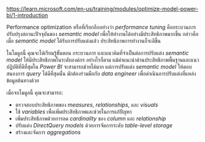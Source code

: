 
https://learn.microsoft.com/en-us/training/modules/optimize-model-power-bi/1-introduction

Performance optimization หรือที่เรียกอีกอย่างว่า _performance tuning_ คือกระบวนการปรับปรุงสถานะปัจจุบันของ _semantic model_ เพื่อให้ทำงานได้อย่างมีประสิทธิภาพมากขึ้น กล่าวคือ เมื่อ _semantic model_ ได้รับการปรับแต่งแล้ว ประสิทธิภาพการทำงานก็จะดีขึ้น

ในโมดูลนี้ คุณจะได้เรียนรู้ขั้นตอน กระบวนการ และแนวคิดที่จำเป็นต่อการปรับแต่ง _semantic model_ ให้มีประสิทธิภาพในระดับองค์กร อย่างไรก็ตาม แม้คำแนะนำด้านประสิทธิภาพพื้นฐานและแนวปฏิบัติที่ดีที่สุดใน _Power BI_ จะสามารถช่วยได้มาก แต่การปรับแต่ง _semantic model_ ให้ตอบสนองการ _query_ ได้ดีที่สุดนั้น มักต้องร่วมมือกับ _data engineer_ เพื่อดำเนินการปรับแต่งที่แหล่งข้อมูลต้นทางด้วย

เมื่อจบโมดูลนี้ คุณจะสามารถ:

- ตรวจสอบประสิทธิภาพของ _measures_, _relationships_, และ _visuals_
- ใช้ _variables_ เพื่อเพิ่มประสิทธิภาพและช่วยในการแก้ปัญหา
- เพิ่มประสิทธิภาพด้วยการลด _cardinality_ ของ _column_ และ _relationship_
- ปรับแต่ง _DirectQuery models_ ด้วยการจัดการระดับ _table-level storage_
- สร้างและจัดการ _aggregations_